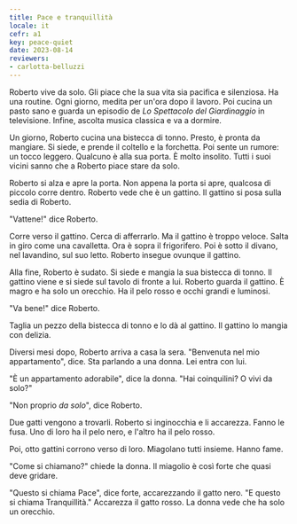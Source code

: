 ```yaml
---
title: Pace e tranquillità
locale: it
cefr: a1
key: peace-quiet
date: 2023-08-14
reviewers:
- carlotta-belluzzi
---
```


Roberto vive da solo. Gli piace che la sua vita sia pacifica e silenziosa. Ha una routine. Ogni giorno, medita per un'ora dopo il lavoro. Poi cucina un pasto sano e guarda un episodio de *Lo Spettacolo del Giardinaggio* in televisione. Infine, ascolta musica classica e va a dormire.

Un giorno, Roberto cucina una bistecca di tonno. Presto, è pronta da mangiare. Si siede, e prende il coltello e la forchetta. Poi sente un rumore: un tocco leggero. Qualcuno è alla sua porta. È molto insolito. Tutti i suoi vicini sanno che a Roberto piace stare da solo.

Roberto si alza e apre la porta. Non appena la porta si apre, qualcosa di piccolo corre dentro. Roberto vede che è un gattino. Il gattino si posa sulla sedia di Roberto.

"Vattene!" dice Roberto.

Corre verso il gattino. Cerca di afferrarlo. Ma il gattino è troppo veloce. Salta in giro come una cavalletta. Ora è sopra il frigorifero. Poi è sotto il divano, nel lavandino, sul suo letto. Roberto insegue ovunque il gattino.

Alla fine, Roberto è sudato. Si siede e mangia la sua bistecca di tonno. Il gattino viene e si siede sul tavolo di fronte a lui. Roberto guarda il gattino. È magro e ha solo un orecchio. Ha il pelo rosso e occhi grandi e luminosi.

"Va bene!" dice Roberto.

Taglia un pezzo della bistecca di tonno e lo dà al gattino. Il gattino lo mangia con delizia.

Diversi mesi dopo, Roberto arriva a casa la sera. "Benvenuta nel mio appartamento", dice. Sta parlando a una donna. Lei entra con lui.

"È un appartamento adorabile", dice la donna. "Hai coinquilini? O vivi da solo?"

"Non proprio *da solo*", dice Roberto.

Due gatti vengono a trovarli. Roberto si inginocchia e li accarezza. Fanno le fusa. Uno di loro ha il pelo nero, e l'altro ha il pelo rosso.

Poi, otto gattini corrono verso di loro. Miagolano tutti insieme. Hanno fame.

"Come si chiamano?" chiede la donna. Il miagolio è così forte che quasi deve gridare.

"Questo si chiama Pace", dice forte, accarezzando il gatto nero. "E questo si chiama Tranquillità." Accarezza il gatto rosso. La donna vede che ha solo un orecchio.